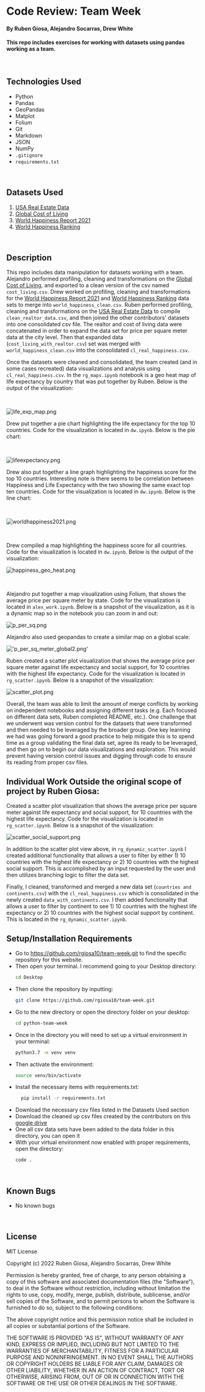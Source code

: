 # Code Review: Team Week

#### By Ruben Giosa, Alejandro Socarras, Drew White

#### This repo includes exercises for working with datasets using pandas working as a team. 

<br>

## Technologies Used

* Python
* Pandas
* GeoPandas
* Matplot
* Folium
* Git
* Markdown
* JSON
* NumPy
* `.gitignore`
* `requirements.txt`
  
</br>

## Datasets Used

1. [USA Real Estate Data](https://www.kaggle.com/datasets/ahmedshahriarsakib/usa-real-estate-dataset)
2. [Global Cost of Living](https://www.kaggle.com/datasets/mvieira101/global-cost-of-living)
3. [World Happiness Report 2021](https://www.kaggle.com/datasets/ajaypalsinghlo/world-happiness-report-2021)
4. [World Happiness Ranking](https://www.kaggle.com/datasets/anamvillalpando/world-happiness-ranking)

</br>

## Description

This repo includes data manipulation for datasets working with a team. Alejandro performed profiling, cleaning and transformations on the [Global Cost of Living](https://www.kaggle.com/datasets/mvieira101/global-cost-of-living), and exported to a clean version of the csv named `cost_living.csv`. Drew worked on profiling, cleaning and transformations for the [World Happiness Report 2021](https://www.kaggle.com/datasets/ajaypalsinghlo/world-happiness-report-2021) and [World Happiness Ranking](https://www.kaggle.com/datasets/anamvillalpando/world-happiness-ranking) data sets to merge into `world_happiness_clean.csv`. Ruben performed profiling, cleaning and transformations on the [USA Real Estate Data](https://www.kaggle.com/datasets/ahmedshahriarsakib/usa-real-estate-dataset) to compile `clean_realtor_data.csv`, and then joined the other contributors' datasets into one consolidated csv file. The realtor and cost of living data were concatenated in order to expand the data set for price per square meter data at the city level. Then that expanded data (`cost_living_with_realtor.csv`) set was merged with `world_happiness_clean.csv` into the consolidated `cl_real_happiness.csv`.

Once the datasets were cleaned and consolidated, the team created (and in some cases recreated) data visualizations and analysis using `cl_real_happiness.csv`. In the `rg_maps.ipynb` notebook is a geo heat map of life expectancy by country that was put together by Ruben. Below is the output of the visualization:

<br>

![life_exp_map.png](./images/life_exp_map.png)

Drew put together a pie chart highlighting the life expectancy for the top 10 countries. Code for the visualization is located in `dw.ipynb`. Below is the pie chart:

<br>

![lifeexpectancy.png](./images/lifeexpectancy.png)

Drew also put together a line graph highlighting the happiness score for the top 10 countries. Interesting note is there seems to be correlation between Happiness and Life Expectancy with the two showing the same exact top ten countries. Code for the visualization is located in `dw.ipynb`. Below is the line chart:

<br>

![worldhappiness2021.png](./images/worldhappiness2021.png)

<br>

Drew compiled a map highlighting the happiness score for all countries. Code for the visualization is located in `dw.ipynb`. Below is the output of the visualization:

![happiness_geo_heat.png](./images/happiness_geo_heat.png)

<br>

Alejandro put together a map visualization using Folium, that shows the average price per square meter by state. Code for the visualization is located in `alex_work.ipynb`. Below is a snapshot of the visualization, as it is a dynamic map so in the notebook you can zoom in and out:

![p_per_sq.png](./images/p_per_sq_meter.png)

Alejandro also used geopandas to create a similar map on a global scale: 

!['p_per_sq_meter_global2.png'](./images/p_per_sq_meter_global2.png)

Ruben created a scatter plot visualization that shows the average price per square meter against life expectancy and social support, for 10 countries with the highest life expectancy. Code for the visualization is located in `rg_scatter.ipynb`. Below is a snapshot of the visualization:

![scatter_plot.png](./images/scatter_plot.png)

Overall, the team was able to limit the amount of merge conflicts by working on independent notebooks and assigning different tasks (e.g. Each focused on different data sets, Ruben completed README, etc.). One challenge that we underwent was version control for the datasets that were transformed and then needed to be leveraged by the broader group. One key learning we had was going forward a good practice to help mitigate this is to spend time as a group validating the final data set, agree its ready to be leveraged, and then go on to begin our data visualizations and exploration. This would prevent having version control issues and digging through code to ensure its reading from proper csv files.

## Individual Work Outside the original scope of project by Ruben Giosa:

Created a scatter plot visualization that shows the average price per square meter against life expectancy and social support, for 10 countries with the highest life expectancy. Code for the visualization is located in `rg_scatter.ipynb`. Below is a snapshot of the visualization:

![scatter_social_support.png](./images/scatter_social_support.png)

In addition to the scatter plot view above, in `rg_dynamic_scatter.ipynb` I created additional functionality that allows a user to filter by either 1) 10 countries with the highest life expectancy or 2) 10 countries with the highest social support. This is accomplished by an input requested by the user and then utilizes branching logic to filter the data set.

Finally, I cleaned, transformed and merged a new data set (`countries and continents.csv`) with the `cl_real_happiness.csv` which is consolidated in the newly created `data_with_continents.csv`. I then added functionality that allows a user to filter by continent to see 1) 10 countries with the highest life expectancy or 2) 10 countries with the highest social support by continent. This is located in the `rg_dynamic_scatter.ipynb`.

## Setup/Installation Requirements

* Go to https://github.com/rgiosa10/team-week.git to find the specific repository for this website.
* Then open your terminal. I recommend going to your Desktop directory:
    ```bash
    cd Desktop
    ```
* Then clone the repository by inputting: 
  ```bash
  git clone https://github.com/rgiosa10/team-week.git
  ```
* Go to the new directory or open the directory folder on your desktop:
  ```bash
  cd python-team-week
  ```
* Once in the directory you will need to set up a virtual environment in your terminal:
  ```bash
  python3.7 -m venv venv
  ```
* Then activate the environment:
  ```bash
  source venv/bin/activate
  ```
* Install the necessary items with requirements.txt:
  ```bash
    pip install -r requirements.txt
  ```
* Download the necessary csv files listed in the Datasets Used section
* Download the cleaned up csv files created by the contributors on this [google drive](https://drive.google.com/drive/folders/1lq9CVXbi3C3INEUpxUeNBACZHR3vWxhE)
* One all csv data sets have been added to the data folder in this directory, you can open it
* With your virtual environment now enabled with proper requirements, open the directory:
  ```bash
  code .
  ```
</br>

## Known Bugs

* No known bugs

<br>

## License

MIT License

Copyright (c) 2022 Ruben Giosa, Alejandro Socarras, Drew White

Permission is hereby granted, free of charge, to any person obtaining a copy of this software and associated documentation files (the "Software"), to deal in the Software without restriction, including without limitation the rights to use, copy, modify, merge, publish, distribute, sublicense, and/or sell copies of the Software, and to permit persons to whom the Software is furnished to do so, subject to the following conditions:

The above copyright notice and this permission notice shall be included in all copies or substantial portions of the Software.

THE SOFTWARE IS PROVIDED "AS IS", WITHOUT WARRANTY OF ANY KIND, EXPRESS OR IMPLIED, INCLUDING BUT NOT LIMITED TO THE WARRANTIES OF MERCHANTABILITY, FITNESS FOR A PARTICULAR PURPOSE AND NONINFRINGEMENT. IN NO EVENT SHALL THE AUTHORS OR COPYRIGHT HOLDERS BE LIABLE FOR ANY CLAIM, DAMAGES OR OTHER LIABILITY, WHETHER IN AN ACTION OF CONTRACT, TORT OR OTHERWISE, ARISING FROM, OUT OF OR IN CONNECTION WITH THE SOFTWARE OR THE USE OR OTHER DEALINGS IN THE SOFTWARE.

</br>
